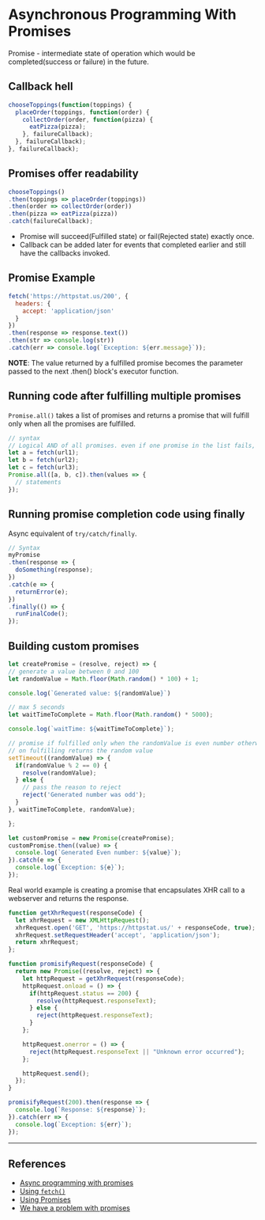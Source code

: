# Asynchronous Programming With Promises

Promise - intermediate state of operation which would be completed(success or failure) in the future.

## Callback hell

```Javascript
chooseToppings(function(toppings) {
  placeOrder(toppings, function(order) {
    collectOrder(order, function(pizza) {
      eatPizza(pizza);
    }, failureCallback);
  }, failureCallback);
}, failureCallback);
```

## Promises offer readability

```Javascript
chooseToppings()
.then(toppings => placeOrder(toppings))
.then(order => collectOrder(order))
.then(pizza => eatPizza(pizza))
.catch(failureCallback);
```

* Promise will succeed(Fulfilled state) or fail(Rejected state) exactly once.
* Callback can be added later for events that completed earlier and still have the callbacks invoked.

## Promise Example

```Javascript
fetch('https://httpstat.us/200', {
  headers: {
    accept: 'application/json'
  }
})
.then(response => response.text())
.then(str => console.log(str))
.catch(err => console.log(`Exception: ${err.message}`));
```

**NOTE**: The value returned by a fulfilled promise becomes the parameter passed to the next .then() block's executor function.

## Running code after fulfilling multiple promises

`Promise.all()` takes a list of promises and returns a promise that will fulfill only when all the promises are fulfilled.

```Javascript
// syntax
// Logical AND of all promises. even if one promise in the list fails, the entire promise is marked rejected
let a = fetch(url1);
let b = fetch(url2);
let c = fetch(url3);
Promise.all([a, b, c]).then(values => {
  // statements
});
```

## Running promise completion code using finally

Async equivalent of `try/catch/finally`.

```Javascript
// Syntax
myPromise
.then(response => {
  doSomething(response);
})
.catch(e => {
  returnError(e);
})
.finally(() => {
  runFinalCode();
});
```

## Building custom promises

```Javascript
let createPromise = (resolve, reject) => {
// generate a value between 0 and 100
let randomValue = Math.floor(Math.random() * 100) + 1;

console.log(`Generated value: ${randomValue}`)

// max 5 seconds
let waitTimeToComplete = Math.floor(Math.random() * 5000);

console.log(`waitTime: ${waitTimeToComplete}`);

// promise if fulfilled only when the randomValue is even number otherwise rejected.
// on fulfilling returns the random value
setTimeout((randomValue) => {
  if(randomValue % 2 == 0) {
    resolve(randomValue);
  } else {
    // pass the reason to reject
    reject('Generated number was odd');
  }
}, waitTimeToComplete, randomValue);

};

let customPromise = new Promise(createPromise);
customPromise.then((value) => {
  console.log(`Generated Even number: ${value}`);
}).catch(e => {
  console.log(`Exception: ${e}`);
});
```

Real world example is creating a promise that encapsulates XHR call to a webserver and returns the response.

```Javascript
function getXhrRequest(responseCode) {
  let xhrRequest = new XMLHttpRequest();
  xhrRequest.open('GET', 'https://httpstat.us/' + responseCode, true);
  xhrRequest.setRequestHeader('accept', 'application/json');
  return xhrRequest;
};

function promisifyRequest(responseCode) {
  return new Promise((resolve, reject) => {
    let httpRequest = getXhrRequest(responseCode);
    httpRequest.onload = () => {
      if(httpRequest.status == 200) {
        resolve(httpRequest.responseText);
      } else {
        reject(httpRequest.responseText);
      }
    };

    httpRequest.onerror = () => {
      reject(httpRequest.responseText || "Unknown error occurred");
    };

    httpRequest.send();
  });
}

promisifyRequest(200).then(response => {
  console.log(`Response: ${response}`);
}).catch(err => {
  console.log(`Exception: ${err}`);
});
```

---

## References

* [Async programming with promises](https://developer.mozilla.org/en-US/docs/Learn/JavaScript/Asynchronous/Promises)
* [Using `fetch()`](https://developer.mozilla.org/en-US/docs/Web/API/Fetch_API/Using_Fetch)
* [Using Promises](https://developer.mozilla.org/en-US/docs/Web/JavaScript/Guide/Using_promises)
* [We have a problem with promises](https://pouchdb.com/2015/05/18/we-have-a-problem-with-promises.html)
